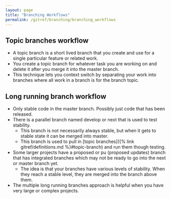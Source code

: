 ```yaml
---
layout: page
title: "Branching Workflows"
permalink: /gitref/branching/branching_workflows
---
```


## Topic branches workflow

* A topic branch is a short lived branch that you create and use for a single particular feature or related work.
* You create a topic branch for whatever task you are working on and delete it after you merge it into the master branch.
* This technique lets you context switch by separating your work into branches where all work in a branch is for the branch topic.

## Long running branch workflow

* Only stable code in the master branch.  Possibly just code that has been released.
* There is a parallel branch named develop or next that is used to test stability.
    * This branch is not necessarily always stable, but when it gets to stable state it can be merged into master.
    * This branch is used to pull in [topic branches]({% link gitref/definitions.md %}#topic-branch) and run them though testing.
* Some larger projects have a proposed or pu (proposed updates) branch that has integrated branches which may not be ready to go into the next or master branch yet.
    * The idea is that your branches have various levels of stability.  When they reach a stable level, they are merged into the branch above them.
* The multiple long running branches approach is helpful when you have very large or complex projects.